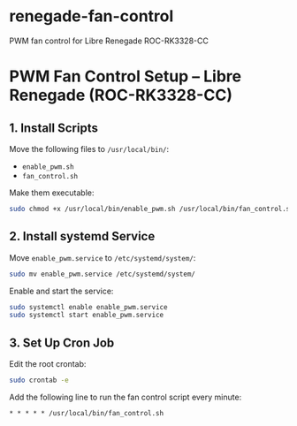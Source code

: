 # renegade-fan-control
PWM fan control for Libre Renegade ROC-RK3328-CC

# PWM Fan Control Setup – Libre Renegade (ROC-RK3328-CC)

## 1. Install Scripts

Move the following files to `/usr/local/bin/`:

- `enable_pwm.sh`  
- `fan_control.sh`

Make them executable:

```bash
sudo chmod +x /usr/local/bin/enable_pwm.sh /usr/local/bin/fan_control.sh
```

## 2. Install systemd Service

Move `enable_pwm.service` to `/etc/systemd/system/`:

```bash
sudo mv enable_pwm.service /etc/systemd/system/
```

Enable and start the service:

```bash
sudo systemctl enable enable_pwm.service
sudo systemctl start enable_pwm.service
```

## 3. Set Up Cron Job

Edit the root crontab:

```bash
sudo crontab -e
```

Add the following line to run the fan control script every minute:

```
* * * * * /usr/local/bin/fan_control.sh
```

